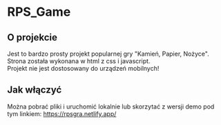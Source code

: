 # RPS_Game

## O projekcie
Jest to bardzo prosty projekt popularnej gry "Kamień, Papier, Nożyce".<br/>
Strona została wykonana w html z css i javascript.<br/>
Projekt nie jest dostosowany do urządzeń mobilnych!<br/>


## Jak włączyć
Można pobrać pliki i uruchomić lokalnie lub skorzytać z wersji demo pod tym linkiem: https://rpsgra.netlify.app/